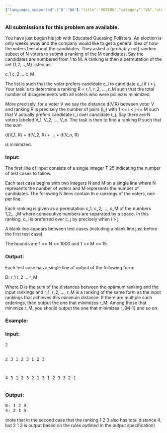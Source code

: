 ```yaml
---
{"languages_supported":{"0":"NA"},"title":"VOTING","category":"NA","old_version":true,"problem_code":"VOTING","tags":{"0":"NA"},"layout":"problem"}
---
```


<h3> All submissions for this problem are available. </h3><p>
You have just begun his job with Educated Guessing Pollsters. An election is only weeks away and the company would like to get a general idea of how the voters feel about 
the candidates. They asked a (probably not) random subset of N voters to submit a ranking of the M candidates.
Say the candidates are numbered from 1 to M. 
A ranking is then a permutation of the set {1,2,...,M} listed as:
</p><p>
c_1 c_2 ... c_M
</p><p>
The list is such that the voter prefers candidate c_i to candidate c_j if i &gt; j. Your task is to determine a ranking R = r_1, r_2, ..., r_M such that the total number of disagreements with all voters who were polled is minimized.

</p><p>
More precisely, for a voter V we say the distance d(V,R) between voter V and ranking R is precisely the number of pairs (i,j) with 1 &lt;= i &lt; j &lt;= M such that V actually prefers candidate r_i over candidate r_j. Say there are N voters labeled V_1, V_2, ..., V_n. The task is then to find a ranking R such that the sum
</p><p>
d(V_1, R) + d(V_2, R) + ... + d(V_n, R) 
</p><p>
is minimized.

<h3>Input:</h3>
The first line of input consists of a single integer T     25 indicating the number of test cases to follow.

</p><p></p><p>
Each test case begins with two integers N and M on a single line where N represents the number of voters and M represents the number of candidates. The following N lines contain th
e rankings of the voters, one per line.

</p><p>
Each ranking is given as a permutation c_1, c_2, ..., c_M of the numbers 1,2,...,M where consecutive numbers are separated by a space. In this ranking, c_i is preferred over c_j by precisely when i &gt; j.

</p><p>
A blank line appears between test cases (including a blank line just before the first test case).

</p><p>
The bounds are 1 &lt;= N &lt;= 1000 and 1 &lt;= M &lt;= 15.

<h3>Output:</h3>
Each test case has a single line of output of the following form:

</p><p></p><p>
D: r_1 r_2 ... r_M

</p><p>
Where D is the sum of the distances between the optimum ranking and the input rankings and r_1, r_2, ..., r_M is a ranking of the same form as the input rankings that achieves this
 minimum distance. If there are multiple such orderings, then output the one that minimizes r_M. Among those that minimize r_M, you should output the one that minimizes r_{M-1} and  so on.

<h3>Example:</h3>
<h3>Input:</h3>
<pre>
2

2 3
1 2 3
1 2 3

4 3
1 2 3
2 1 3
1 2 3
3 2 1
</pre>

<h3>Output:</h3>
<pre>
0: 1 2 3
4: 2 1 3
</pre>

</p><p></p><p>
(note that in the second case that the ranking 1 2 3 also has total distance 4, but 2 1 3 is output based on the rules outlined in the output specification)</p>    
